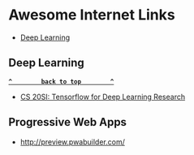 # Awesome Internet Links


  - [Deep Learning](#deeplearning)
  
 ## Deep Learning

**[`^        back to top        ^`](#)**

  - [CS 20SI: Tensorflow for Deep Learning Research](http://web.stanford.edu/class/cs20si/syllabus.html)

## Progressive Web Apps
  - http://preview.pwabuilder.com/
